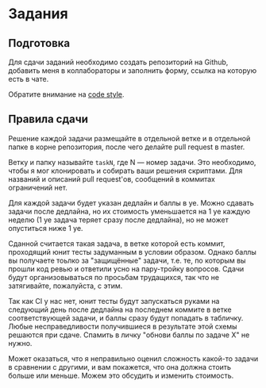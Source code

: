Задания
========

## Подготовка

Для сдачи заданий необходимо создать репозиторий на Github, добавить меня в коллабораторы и заполнить форму, ссылка на которую есть в чате.

Обратите внимание на [code style](https://github.com/raid-7/mipt-metaprogramming-2020/blob/master/codestyle.md).

## Правила сдачи

Решение каждой задачи размещайте в отдельной ветке и в отдельной папке в корне репозитория, после чего делайте pull request в master.

Ветку и папку называйте `taskN`, где N &mdash; номер задачи. Это необходимо, чтобы я мог клонировать и собирать ваши решения скриптами. Для названий и описаний pull request'ов, сообщений в коммитах ограничений нет.

Для каждой задачи будет указан дедлайн и баллы в уе. Можно сдавать задачи после дедлайна, но их стоимость уменьшается на 1 уе каждую неделю (1 уе задача теряет сразу после дедлайна), но не может опуститься ниже 1 уе.

Сданной считается такая задача, в ветке которой есть коммит, проходящий юнит тесты задуманным в условии образом. Однако баллы вы получаете тоьлко за "защищённые" задачи, т.е. те, по которым вы прошли код ревью и ответили усно на пару-тройку вопросов. Сдачи будут организовываться по просьбам трудащихся, так что не затягивайте, пожалуйста, с этим. 

Так как CI у нас нет, юнит тесты будут запускаться руками на следующий день после дедлайна на последнем коммите в ветке соответствующей задачи, и баллы сразу будут попадать в табличку. Любые несправедливости получившиеся в результате этой схемы решаются при сдаче. Спамить в личку "обнови баллы по задаче Х" не нужно.

Может оказаться, что я неправильно оценил сложность какой-то задачи в сравнении с другими, и вам покажется, что она должна стоить больше или меньше. Можем это обсудить и изменить стоимость.
